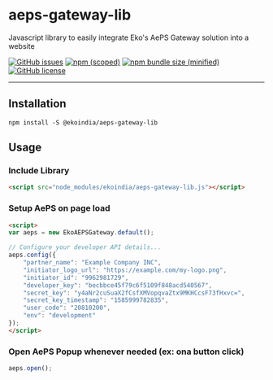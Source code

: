 # aeps-gateway-lib
Javascript library to easily integrate Eko's AePS Gateway solution into a website

[![GitHub issues](https://img.shields.io/github/issues/ekoindia/aeps-gateway-lib)](https://github.com/ekoindia/aeps-gateway-lib/issues)  [![npm (scoped)](https://img.shields.io/npm/v/@ekoindia/aeps-gateway-lib)](https://github.com/ekoindia/aeps-gateway-lib)  [![npm bundle size (minified)](https://img.shields.io/bundlephobia/min/@ekoindia/aeps-gateway-lib)](https://github.com/ekoindia/aeps-gateway-lib)  [![GitHub license](https://img.shields.io/github/license/ekoindia/aeps-gateway-lib)](https://github.com/ekoindia/aeps-gateway-lib/blob/master/LICENSE)

---

## Installation

  `npm install -S @ekoindia/aeps-gateway-lib`

## Usage

### Include Library
```html
<script src="node_modules/ekoindia/aeps-gateway-lib.js"></script>
```

### Setup AePS on page load
```html
<script>
var aeps = new EkoAEPSGateway.default();

// Configure your developer API details...
aeps.config({
	"partner_name": "Example Company INC",
	"initiator_logo_url": "https://example.com/my-logo.png",
	"initiator_id": "9962981729",
	"developer_key": "becbbce45f79c6f5109f848acd540567",
	"secret_key": "y4aNr2cuSuaX2fCsfXMVopqvaZtx9MKHCcsF73fHxvc=",
	"secret_key_timestamp": "1585999782835",
	"user_code": "20810200",
	"env": "development"
});
</script>
```

### Open AePS Popup whenever needed (ex: ona button click)
```javascript
aeps.open();
```
